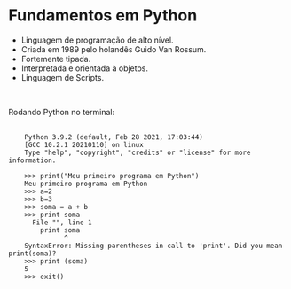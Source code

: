 # Fundamentos em Python

- Linguagem de programação de alto nível.
- Criada em 1989 pelo holandês Guido Van Rossum.
- Fortemente tipada.
- Interpretada e orientada à objetos. 
- Linguagem de Scripts.

<br>

Rodando Python no terminal:

<pre>
    <code>
    Python 3.9.2 (default, Feb 28 2021, 17:03:44) 
    [GCC 10.2.1 20210110] on linux
    Type "help", "copyright", "credits" or "license" for more information.
    
    >>> print("Meu primeiro programa em Python")
    Meu primeiro programa em Python
    >>> a=2
    >>> b=3
    >>> soma = a + b
    >>> print soma
      File "<stdin>", line 1
        print soma
              ^
    SyntaxError: Missing parentheses in call to 'print'. Did you mean print(soma)?
    >>> print (soma)
    5
    >>> exit()
    </code>
</pre>